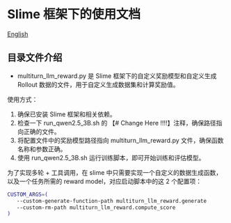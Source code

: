 # Slime 框架下的使用文档

[English](./README.md)

## 目录文件介绍

* multiturn_llm_reward.py 是 Slime 框架下的自定义奖励模型和自定义生成 Rollout 数据的文件，用于自定义生成数据集和计算奖励值。

使用方式：
1. 确保已安装 Slime 框架和相关依赖。
2. 检查一下 run_qwen2.5_3B.sh 的 【# Change Here !!!!】注释，确保路径指向正确的文件。
3. 将配置文件中的奖励模型路径指向 multiturn_llm_reward.py 文件，确保函数名称和参数正确。
4. 使用 run_qwen2.5_3B.sh 运行训练脚本，即可开始训练和评估模型。

为了实现多轮 + 工具调用，在 slime 中只需要实现一个自定义的数据生成函数，以及一个任务所需的 reward model，对应启动脚本中的这 2 个配置项：

```bash
CUSTOM_ARGS=(
   --custom-generate-function-path multiturn_llm_reward.generate
   --custom-rm-path multiturn_llm_reward.compute_score
)
```